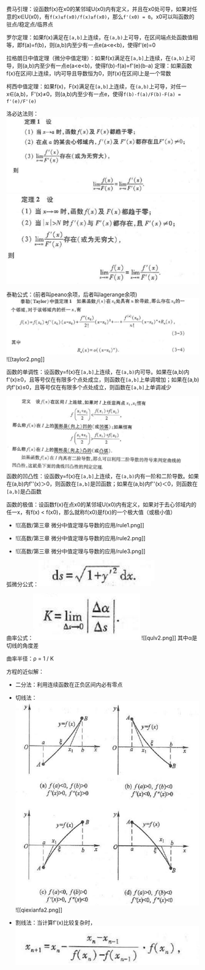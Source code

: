 
费马引理：设函数f(x)在x0的某邻域U(x0)内有定义，并且在x0处可导，如果对任意的x∈U(x0)，有`f(x)≤f(x0)/f(x)≥f(x0)`，那么`f'(x0) = 0`。x0可以叫函数的驻点/稳定点/临界点

罗尔定理：如果f(x)满足在`[a,b]`上连续，在`(a,b)`上可导，在区间端点处函数值相等，即f(a)=f(b)，则(a,b)内至少有一点e(a<e<b)，使得f'(e)=0

拉格朗日中值定理（微分中值定理）：如果f(x)满足在`[a,b]`上连续，在`(a,b)`上可导，则(a,b)内至少有一点e(a<e<b)，使得f(b)-f(a)=f'(e)(b-a)
	定理：如果函数f(x)在区间I上连续，I内可导且导数恒为0，则f(x)在区间I上是一个常数

柯西中值定理：如果f(x)，F(x)满足在`[a,b]`上连续，在`(a,b)`上可导，对任一x∈(a,b)，F'(x)≠0，则(a,b)内至少有一点e，使得`f(b)-f(a)/F(b)-F(a) = f'(e)/F'(e)`

洛必达法则：
![](./luobida1.png)
![](luobida2.png)

泰勒公式：(前者叫peano余项，后者叫lagerange余项)
![](./taylor1.png)
![[taylor2.png]]

函数的单调性：设函数y=f(x)在`[a,b]`上连续，在`(a,b)`内可导。如果在(a,b)内f'(x)≥0，且等号仅在有限多个点处成立，则函数在`[a,b]`上单调增加；如果在(a,b)内f'(x)≤0，且等号仅在有限多个点处成立，则函数在`[a,b]`上单调减少

![](./outu.png)
函数的凹凸性：设函数y=f(x)在`[a,b]`上连续，在`(a,b)`内有一阶和二阶导数。如果在(a,b)内f''(x)＞0，则函数在`[a,b]`是凹函数；如果在(a,b)内f''(x)＜0，则函数在`[a,b]`是凸函数

函数的极值：设函数f(x)在点x0的某邻域U(x0)内有定义，如果对于去心邻域内的任一x，有f(x) < f(x0)，那么就称f(x0)是f(x)的一个极大值（或极小值）
- ![[高数/第三章 微分中值定理与导数的应用/rule1.png]]

- ![[高数/第三章 微分中值定理与导数的应用/rule2.png]]
- ![[高数/第三章 微分中值定理与导数的应用/rule3.png]]


弧微分公式：![](huweifen.png)

曲率公式：![](./qulv.png)  ![[qulv2.png]] 
其中α是切线的角度差

曲率半径：ρ = 1 / K

方程的近似解：
- 二分法：利用连续函数在正负区间内必有零点
- 切线法：![](./qiexianfa1.png)
![[qiexianfa2.png]]

- 割线法：当计算f'(x)比较复杂时，![](./gexianfa.png)

